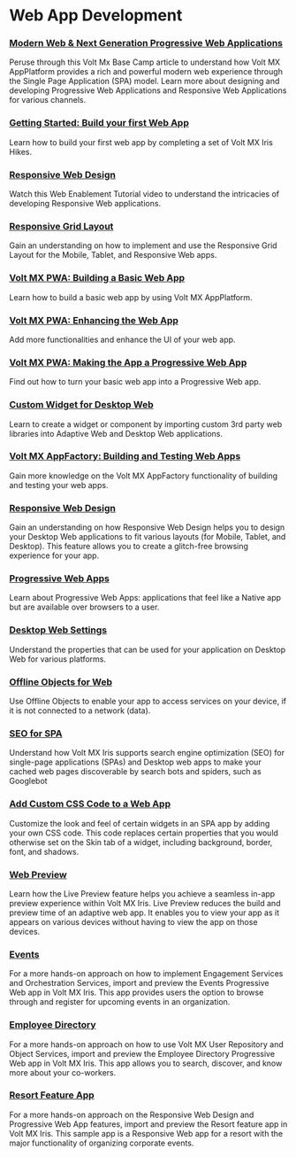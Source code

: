 # Web App Development 

### [Modern Web & Next Generation Progressive Web Applications](https://support.hcltechsw.com/csm?id=kb_article&sysparm_article=KB0083638)
Peruse through this Volt Mx Base Camp article to understand how Volt MX AppPlatform provides a rich and powerful modern web experience through the Single Page Application (SPA) model. Learn more about designing and developing Progressive Web Applications and Responsive Web Applications for various channels.

### [Getting Started: Build your first Web App](https://support.hcltechsw.com/csm?id=kb_search)
Learn how to build your first web app by completing a set of Volt MX Iris Hikes.

### [Responsive Web Design](https://youtu.be/qfdRonVOStU)
Watch this Web Enablement Tutorial video to understand the intricacies of developing Responsive Web applications.

### [Responsive Grid Layout](../../../Iris/iris_user_guide/Content/ResponsiveGridLayout.md)
Gain an understanding on how to implement and use the Responsive Grid Layout for the Mobile, Tablet, and Responsive Web apps.

### [Volt MX PWA: Building a Basic Web App](https://www.youtube.com/watch?v=RwncG6Jx6-g&t=36s)
Learn how to build a basic web app by using Volt MX AppPlatform.

### [Volt MX PWA: Enhancing the Web App](https://www.youtube.com/watch?v=_tPkzQZAzOI)
Add more functionalities and enhance the UI of your web app.

### [Volt MX PWA: Making the App a Progressive Web App](https://www.youtube.com/watch?v=iJF1nR2S6s8)
Find out how to turn your basic web app into a Progressive Web app.

### [Custom Widget for Desktop Web](../../../Iris/iris_user_guide/Content/SPA_Custom_Widget.md)
Learn to create a widget or component by importing custom 3rd party web libraries into Adaptive Web and Desktop Web applications.

### [Volt MX AppFactory: Building and Testing Web Apps](https://www.youtube.com/watch?v=00EL_ywZaoM)
Gain more knowledge on the Volt MX AppFactory functionality of building and testing your web apps.

### [Responsive Web Design](../../../Iris/iris_user_guide/Content/Responsive_Design_8_2.md)
Gain an understanding on how Responsive Web Design helps you to design your Desktop Web applications to fit various layouts (for Mobile, Tablet, and Desktop). This feature allows you to create a glitch-free browsing experience for your app.

### [Progressive Web Apps](../../../Iris/iris_user_guide/Content/ProgressiveWebApp.md)
Learn about Progressive Web Apps: applications that feel like a Native app but are available over browsers to a user.

### [Desktop Web Settings](../../../Iris/iris_user_guide/Content/Desktop_Web_Properties.md)
Understand the properties that can be used for your application on Desktop Web for various platforms.

### [Offline Objects for Web](../../../Iris/iris_user_guide/Content/Developing_Offline_Applications.md)
Use Offline Objects to enable your app to access services on your device, if it is not connected to a network (data).

### [SEO for SPA](../../../Iris/iris_user_guide/Content/SEOforSPA.md)
Understand how Volt MX Iris supports search engine optimization (SEO) for single-page applications (SPAs) and Desktop web apps to make your cached web pages discoverable by search bots and spiders, such as Googlebot

### [Add Custom CSS Code to a Web App](../../../Iris/iris_user_guide/Content/AddCustomCSSCodeToSPAApp.md)
Customize the look and feel of certain widgets in an SPA app by adding your own CSS code. This code replaces certain properties that you would otherwise set on the Skin tab of a widget, including background, border, font, and shadows.

### [Web Preview](../../../Iris/iris_user_guide/Content/LivePreview.md)
Learn how the Live Preview feature helps you achieve a seamless in-app preview experience within Volt MX Iris. Live Preview reduces the build and preview time of an adaptive web app. It enables you to view your app as it appears on various devices without having to view the app on those devices.

### [Events](https://marketplace.hclvoltmx.com/items/events)
For a more hands-on approach on how to implement Engagement Services and Orchestration Services, import and preview the Events Progressive Web app in Volt MX Iris. This app provides users the option to browse through and register for upcoming events in an organization.

### [Employee Directory](https://marketplace.hclvoltmx.com/items/employee-directory-1)
For a more hands-on approach on how to use Volt MX User Repository and Object Services, import and preview the Employee Directory Progressive Web app in Volt MX Iris. This app allows you to search, discover, and know more about your co-workers.

### [Resort Feature App](https://marketplace.hclvoltmx.com/items/resort-feature-app)
For a more hands-on approach on the Responsive Web Design and Progressive Web App features, import and preview the Resort feature app in Volt MX Iris. This sample app is a Responsive Web app for a resort with the major functionality of organizing corporate events.
